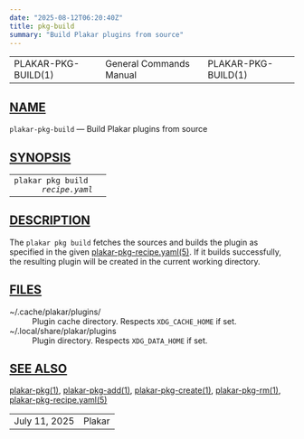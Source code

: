 ```yaml
---
date: "2025-08-12T06:20:40Z"
title: pkg-build
summary: "Build Plakar plugins from source"
---
```

<table class="head">
  <tr>
    <td class="head-ltitle">PLAKAR-PKG-BUILD(1)</td>
    <td class="head-vol">General Commands Manual</td>
    <td class="head-rtitle">PLAKAR-PKG-BUILD(1)</td>
  </tr>
</table>
<div class="manual-text">
<section class="Sh">
<h1 class="Sh" id="NAME"><a class="permalink" href="#NAME">NAME</a></h1>
<p class="Pp"><code class="Nm">plakar-pkg-build</code> &#x2014;
    <span class="Nd">Build Plakar plugins from source</span></p>
</section>
<section class="Sh">
<h1 class="Sh" id="SYNOPSIS"><a class="permalink" href="#SYNOPSIS">SYNOPSIS</a></h1>
<table class="Nm">
  <tr>
    <td><code class="Nm">plakar pkg build
      <var class="Ar">recipe.yaml</var></code></td>
    <td></td>
  </tr>
</table>
</section>
<section class="Sh">
<h1 class="Sh" id="DESCRIPTION"><a class="permalink" href="#DESCRIPTION">DESCRIPTION</a></h1>
<p class="Pp">The <code class="Nm">plakar pkg build</code> fetches the sources
    and builds the plugin as specified in the given
    <a class="Xr" href="../plakar-pkg-recipe.yaml/">plakar-pkg-recipe.yaml(5)</a>.
    If it builds successfully, the resulting plugin will be created in the
    current working directory.</p>
</section>
<section class="Sh">
<h1 class="Sh" id="FILES"><a class="permalink" href="#FILES">FILES</a></h1>
<dl class="Bl-tag">
  <dt><span class="Pa">~/.cache/plakar/plugins/</span></dt>
  <dd>Plugin cache directory. Respects <code class="Ev">XDG_CACHE_HOME</code> if
      set.</dd>
  <dt><span class="Pa">~/.local/share/plakar/plugins</span></dt>
  <dd>Plugin directory. Respects <code class="Ev">XDG_DATA_HOME</code> if
    set.</dd>
</dl>
</section>
<section class="Sh">
<h1 class="Sh" id="SEE_ALSO"><a class="permalink" href="#SEE_ALSO">SEE
  ALSO</a></h1>
<p class="Pp"><a class="Xr" href="../plakar-pkg/">plakar-pkg(1)</a>,
    <a class="Xr" href="../plakar-pkg-add/">plakar-pkg-add(1)</a>,
    <a class="Xr" href="../plakar-pkg-create/">plakar-pkg-create(1)</a>,
    <a class="Xr" href="../plakar-pkg-rm/">plakar-pkg-rm(1)</a>,
    <a class="Xr" href="../plakar-pkg-recipe.yaml/">plakar-pkg-recipe.yaml(5)</a></p>
</section>
</div>
<table class="foot">
  <tr>
    <td class="foot-date">July 11, 2025</td>
    <td class="foot-os">Plakar</td>
  </tr>
</table>
